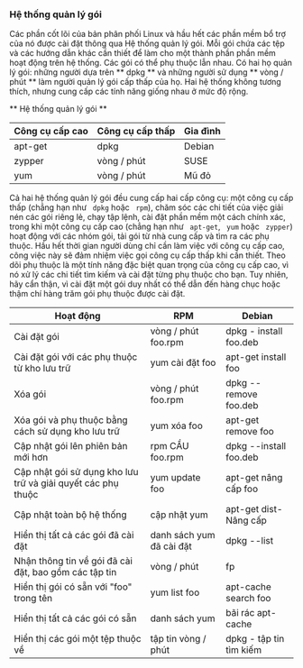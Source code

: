 ### Hệ thống quản lý gói
Các phần cốt lõi của bản phân phối Linux và hầu hết các phần mềm bổ trợ của nó được cài đặt thông qua Hệ thống quản lý gói. Mỗi gói chứa các tệp và các hướng dẫn khác cần thiết để làm cho một thành phần phần mềm hoạt động trên hệ thống. Các gói có thể phụ thuộc lẫn nhau. Có hai họ quản lý gói: những người dựa trên ** dpkg ** và những người sử dụng ** vòng / phút ** làm người quản lý gói cấp thấp của họ. Hai hệ thống không tương thích, nhưng cung cấp các tính năng giống nhau ở mức độ rộng.

** Hệ thống quản lý gói **

| Công cụ cấp cao | Công cụ cấp thấp | Gia đình |
| --------------- | -------------- | ------ |
| apt-get | dpkg | Debian |
| zypper | vòng / phút | SUSE |
| yum | vòng / phút | Mũ đỏ |

Cả hai hệ thống quản lý gói đều cung cấp hai cấp công cụ: một công cụ cấp thấp (chẳng hạn như `` dpkg`` hoặc `` rpm``), chăm sóc các chi tiết của việc giải nén các gói riêng lẻ, chạy tập lệnh, cài đặt phần mềm một cách chính xác, trong khi một công cụ cấp cao (chẳng hạn như `` apt-get``, `` yum`` hoặc `` zypper``) hoạt động với các nhóm gói, tải gói từ nhà cung cấp và tìm ra các phụ thuộc. Hầu hết thời gian người dùng chỉ cần làm việc với công cụ cấp cao, công việc này sẽ đảm nhiệm việc gọi công cụ cấp thấp khi cần thiết. Theo dõi phụ thuộc là một tính năng đặc biệt quan trọng của công cụ cấp cao, vì nó xử lý các chi tiết tìm kiếm và cài đặt từng phụ thuộc cho bạn. Tuy nhiên, hãy cẩn thận, vì cài đặt một gói duy nhất có thể dẫn đến hàng chục hoặc thậm chí hàng trăm gói phụ thuộc được cài đặt.

| Hoạt động | RPM | Debian |
| --------- | ----------- | ----------- |
| Cài đặt gói | vòng / phút foo.rpm | dpkg - install foo.deb |
| Cài đặt gói với các phụ thuộc từ kho lưu trữ | yum cài đặt foo | apt-get install foo |
| Xóa gói | vòng / phút foo.rpm | dpkg --remove foo.deb |
| Xóa gói và phụ thuộc bằng cách sử dụng kho lưu trữ | yum xóa foo | apt-get remove foo |
| Cập nhật gói lên phiên bản mới hơn | rpm CẦU foo.rpm | dpkg --install foo.deb |
| Cập nhật gói sử dụng kho lưu trữ và giải quyết các phụ thuộc | yum update foo | apt-get nâng cấp foo |
| Cập nhật toàn bộ hệ thống | cập nhật yum | apt-get dist-Nâng cấp |
| Hiển thị tất cả các gói đã cài đặt | danh sách yum đã cài đặt | dpkg --list |
| Nhận thông tin về gói đã cài đặt, bao gồm các tập tin | vòng / phút | fp | dpkg --listfiles foo |
| Hiển thị gói có sẵn với "foo" trong tên | yum list foo | apt-cache search foo |
| Hiển thị tất cả các gói có sẵn | danh sách yum | bãi rác apt-cache |
| Hiển thị các gói một tệp thuộc về | tập tin vòng / phút | dpkg - tập tin tìm kiếm |